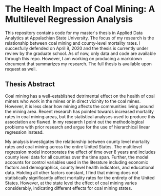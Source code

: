 # The Health Impact of Coal Mining: A Multilevel Regression Analysis
This repository contains code for my master's thesis in Applied Data Analytics at Appalachian State University. The focus of my research is the relationship between coal mining and county-level mortality rates. I succesfully defended on April 8, 2020 and the thesis is currently under review by the graduate school. As of now, only data and code are available through this repo. However, I am working on producing a markdown document that summarizes my research. The full thesis is available upon request as well.

## Thesis Abstract
Coal mining has a well-established detrimental effect on the health of coal miners who work in the mines or in direct vicinity to the coal mines. However, it is less clear how mining affects the communities living around the mining area. Recent research has pointed towards increased mortality rates in coal mining areas, but the statistical analyses used to produce this association are flawed. In my research I point out the methodological problems with prior research and argue for the use of hierarchical linear regression instead.

My analysis investigates the relationship between county level mortality rates and coal mining across the entire United States. The multilevel regression model incorporates the effect of time over 8 years and includes county level data for all counties over the time span. Further, the model accounts for control variables used in the literature including economic factors and demographics, county level health indicators, and educational data. Holding all other factors constant, I find that mining does not statistically significantly affect mortality rates for the entirety of the United States. However, at the state level the effect of coal mining varies considerably, indicating different effects for coal mining states. 
